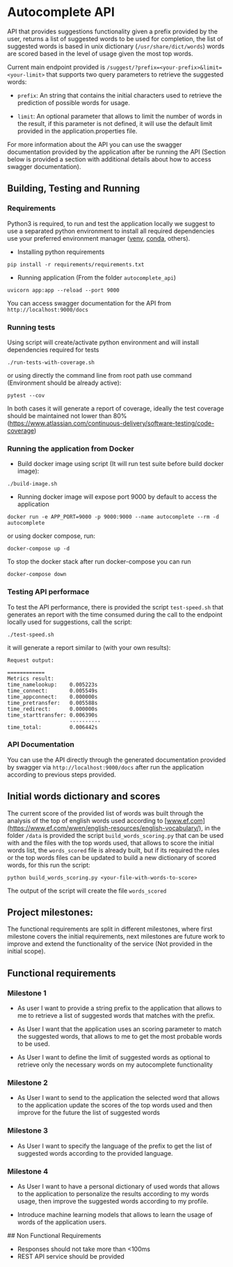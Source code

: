 
# Autocomplete API

API that provides suggestions functionality given a prefix provided by the user, returns a list of suggested words to be used for completion, the list of suggested words is based in unix dictionary (`/usr/share/dict/words`) words are scored based in the level of usage given the most top words.

Current main endpoint provided is `/suggest/?prefix=<your-prefix>&limit=<your-limit>` that supports two query parameters to retrieve the suggested words:

* `prefix`: An string that contains the initial characters used to retrieve the prediction of possible words for usage.

* `limit`: An optional parameter that allows to limit the number of words in the result, if this parameter is not defined, it will use the default limit provided in the application.properties file.

For more information about the API you can use the swagger documentation provided by the application after be running the API (Section below is provided a section with additional details about how to access swagger documentation).

## Building, Testing and Running

### Requirements

Python3 is required, to run and test the application locally we suggest to use a separated python environment to install all required dependencies use your preferred environment manager ([venv](https://docs.python.org/3/library/venv.html), [conda](https://docs.conda.io/projects/conda/en/latest/user-guide/concepts/environments.html#:~:text=A%20conda%20environment%20is%20a,NumPy%201.6%20for%20legacy%20testing.), others).

* Installing python requirements

```
pip install -r requirements/requirements.txt
```

* Running application (From the folder `autocomplete_api`)

```
uvicorn app:app --reload --port 9000
```

You can access swagger documentation for the API from `http://localhost:9000/docs`

### Running tests 

Using script will create/activate python environment and will install dependencies required for tests 

```
./run-tests-with-coverage.sh
```

or using directly the command line from root path use command (Environment should be already active):

```
pytest --cov
```

In both cases it will generate a report of coverage, ideally the test coverage should be maintained not lower than 80% (https://www.atlassian.com/continuous-delivery/software-testing/code-coverage)

### Running the application from Docker

* Build docker image using script (It will run test suite before build docker image):

```
./build-image.sh
```

* Running docker image will expose port 9000 by default to access the application

```
docker run -e APP_PORT=9000 -p 9000:9000 --name autocomplete --rm -d autocomplete
```

or using docker compose, run:

```
docker-compose up -d
```

To stop the docker stack after run docker-compose you can run

```
docker-compose down
```

### Testing API performace

To test the API performance, there is provided the script `test-speed.sh` that generates an report with the time consumed during the call to the endpoint locally used for suggestions, call the script:

```
./test-speed.sh
```

it will generate a report similar to (with your own results):

```
Request output:

============
Metrics result:
time_namelookup:    0.005223s
time_connect:       0.005549s
time_appconnect:    0.000000s
time_pretransfer:   0.005588s
time_redirect:      0.000000s
time_starttransfer: 0.006390s
                    ----------
time_total:         0.006442s
```


### API Documentation

You can use the API directly through the generated documentation provided by swagger via `http://localhost:9000/docs` after run the application according to previous steps provided.


## Initial words dictionary and scores

The current score of the provided list of words was built through the analysis of the top of english words used according to [www.ef.com](https://www.ef.com/wwen/english-resources/english-vocabulary/), in the folder `/data` is provided the script `build_words_scoring.py` that can be used with and the files with the top words used, that allows to score the initial words list, the `words_scored` file is already built, but if its required the rules or the top words files can be updated to build a new dictionary of scored words, for this run the script:


```
python build_words_scoring.py <your-file-with-words-to-score>
```

The output of the script will create the file `words_scored`

## Project milestones:

The functional requirements are split in different milestones, where first milestone covers the initial requirements, next milestones are future work to improve and extend the functionality of the service (Not provided in the initial scope).

## Functional requirements

### Milestone 1

* As user I want to provide a string prefix to the application that allows to me to retrieve a list of suggested words that matches with the prefix.

* As User I want that the application uses an scoring parameter to match the suggested words, that allows to me to get the most probable words to be used.

* As User I want to define the limit of suggested words as optional to retrieve only the necessary words on my autocomplete functionality

### Milestone 2

* As User I want to send to the application the selected word that allows to the application update the scores of the top words used and then improve for the future the list of suggested words

### Milestone 3

* As User I want to specify the language of the prefix to get the list of suggested words according to the provided language.

###  Milestone 4

* As User I want to have a personal dictionary of used words that allows to the application to personalize the results according to my words usage, then improve the suggested words according to my profile.

* Introduce machine learning models that allows to learn the usage of words of the application users.

## Non Functional Requirements

* Responses should not take more than <100ms 
* REST API service should be provided



